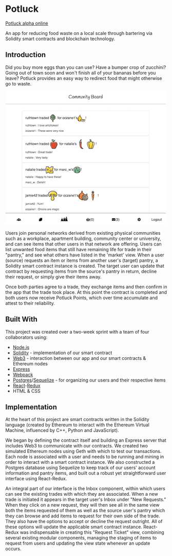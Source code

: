 # Potluck

[Potluck alpha online](http://potluck.market)

An app for reducing food waste on a local scale through bartering via Solidity smart contracts and blockchain technology.


## Introduction

Did you buy more eggs than you can use? Have a bumper crop of zucchini? Going out of town soon and won't finish all of your bananas before you leave? Potluck provides an easy way to redirect food that might otherwise go to waste.

![alt text](./public/readme/communityboard.png "Potluck community ledger displaying trades that have recently taken place, including usernames, the foods that were exchanged, and user comments")

Users join personal networks derived from existing physical communities such as a workplace, apartment building, community center or university, and can see items that other users in that network are offering. Users can list unwanted food items that still have remaining life for trade in their "pantry," and see what others have listed in the 'market' view. When a user (source) requests an item or items from another user's (target) pantry, a Solidity smart contract instance is created. The target user can update that contract by requesting items from the source's pantry in return, decline their request, or simply give their items away.

Once both parties agree to a trade, they exchange items and then confirm in the app that the trade took place. At this point the contract is completed and both users now receive Potluck Points, which over time accumulate and attest to their reliability.

## Built With

This project was created over a two-week sprint with a team of four collaborators using:
* [Node.js](https://nodejs.org/en/)
* [Solidity](http://solidity.readthedocs.io/en/latest/) - implementation of our smart contract
* [Web3](https://web3js.readthedocs.io/en/1.0/) - interaction between our app and our smart contracts & Ethereum nodes
* [Express](https://expressjs.com/)
* [Webpack](https://webpack.js.org/)
* [Postgres](https://www.postgresql.org/)/[Sequelize](http://docs.sequelizejs.com/) - for organizing our users and their respective items
* [React](https://reactjs.org/)-[Redux](https://redux.js.org/)
* HTML & CSS


## Implementation

At the heart of this project are smart contracts written in the Solidity language (created by Ethereum to interact with the Ethereum Virtual Machine, influenced by C++, Python and JavaScript).

We began by defining the contract itself and building an Express server that includes Web3 to communicate with our contracts. We created two simulated Ethereum nodes using Geth with which to test our transactions. Each node is associated with a user and needs to be running and mining in order to interact with a smart contract instance. We also constructed a Postgres database using Sequelize to keep track of our users' account information and pantry items, and built out a robust yet straightforward user interface using React-Redux.

An integral part of our interface is the Inbox component, within which users can see the existing trades with which they are associated. When a new trade is initiated it appears in the target user's Inbox under "New Requests." When they click on a new request, they will then see all in the same view both the items requested of them as well as the source user's pantry which they can browse and add items to request for their own side of the trade. They also have the options to accept or decline the request outright. All of these options will update the applicable smart contract instance. React-Redux was indispensable in creating this "Request Ticket" view, combining several existing modular components, managing the staging of items to request from users and updating the view state whenever an update occurs.
